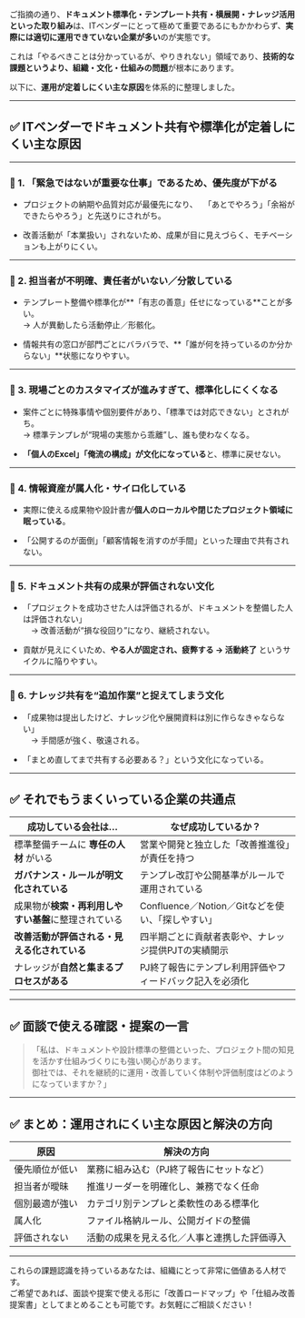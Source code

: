 ご指摘の通り、**ドキュメント標準化・テンプレート共有・横展開・ナレッジ活用といった取り組み**は、ITベンダーにとって極めて重要であるにもかかわらず、**実際には適切に運用できていない企業が多い**のが実態です。

これは「やるべきことは分かっているが、やりきれない」領域であり、**技術的な課題というより、組織・文化・仕組みの問題**が根本にあります。

以下に、**運用が定着しにくい主な原因**を体系的に整理しました。

---

## ✅ ITベンダーでドキュメント共有や標準化が定着しにくい主な原因

---

### 🔹 1. **「緊急ではないが重要な仕事」であるため、優先度が下がる**

- プロジェクトの納期や品質対応が最優先になり、
　「あとでやろう」「余裕ができたらやろう」と先送りにされがち。

- 改善活動が「本業扱い」されないため、成果が目に見えづらく、モチベーションも上がりにくい。

---

### 🔹 2. **担当者が不明確、責任者がいない／分散している**

- テンプレート整備や標準化が**「有志の善意」任せになっている**ことが多い。  
  → 人が異動したら活動停止／形骸化。

- 情報共有の窓口が部門ごとにバラバラで、**「誰が何を持っているのか分からない」**状態になりやすい。

---

### 🔹 3. **現場ごとのカスタマイズが進みすぎて、標準化しにくくなる**

- 案件ごとに特殊事情や個別要件があり、「標準では対応できない」とされがち。  
  → 標準テンプレが“現場の実態から乖離”し、誰も使わなくなる。

- **「個人のExcel」「俺流の構成」が文化になっている**と、標準に戻せない。

---

### 🔹 4. **情報資産が属人化・サイロ化している**

- 実際に使える成果物や設計書が**個人のローカルや閉じたプロジェクト領域に眠っている**。

- 「公開するのが面倒」「顧客情報を消すのが手間」といった理由で共有されない。

---

### 🔹 5. **ドキュメント共有の成果が評価されない文化**

- 「プロジェクトを成功させた人は評価されるが、ドキュメントを整備した人は評価されない」  
　→ 改善活動が“損な役回り”になり、継続されない。

- 貢献が見えにくいため、**やる人が固定され、疲弊する → 活動終了** というサイクルに陥りやすい。

---

### 🔹 6. **ナレッジ共有を“追加作業”と捉えてしまう文化**

- 「成果物は提出したけど、ナレッジ化や展開資料は別に作らなきゃならない」  
　→ 手間感が強く、敬遠される。

- 「まとめ直してまで共有する必要ある？」という文化になっている。

---

## ✅ それでもうまくいっている企業の共通点

| 成功している会社は… | なぜ成功しているか？ |
|--------------------|---------------------|
| 標準整備チームに **専任の人材** がいる | 営業や開発と独立した「改善推進役」が責任を持つ |
| **ガバナンス・ルールが明文化されている** | テンプレ改訂や公開基準がルールで運用されている |
| 成果物が**検索・再利用しやすい基盤**に整理されている | Confluence／Notion／Gitなどを使い、「探しやすい」 |
| **改善活動が評価される・見える化されている** | 四半期ごとに貢献者表彰や、ナレッジ提供PJTの実績開示 |
| ナレッジが**自然と集まるプロセスがある** | PJ終了報告にテンプレ利用評価やフィードバック記入を必須化 |

---

## ✅ 面談で使える確認・提案の一言

> 「私は、ドキュメントや設計標準の整備といった、プロジェクト間の知見を活かす仕組みづくりにも強い関心があります。  
御社では、それを継続的に運用・改善していく体制や評価制度はどのようになっていますか？」

---

## ✅ まとめ：運用されにくい主な原因と解決の方向

| 原因 | 解決の方向 |
|------|------------|
| 優先順位が低い | 業務に組み込む（PJ終了報告にセットなど） |
| 担当者が曖昧 | 推進リーダーを明確化し、兼務でなく任命 |
| 個別最適が強い | カテゴリ別テンプレと柔軟性のある標準化 |
| 属人化 | ファイル格納ルール、公開ガイドの整備 |
| 評価されない | 活動の成果を見える化／人事と連携した評価導入 |

---

これらの課題認識を持っているあなたは、組織にとって非常に価値ある人材です。  
ご希望であれば、面談や提案で使える形に「改善ロードマップ」や「仕組み改善提案書」としてまとめることも可能です。お気軽にご相談ください！